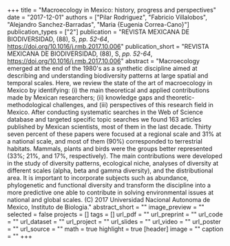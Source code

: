 +++
title = "Macroecology in Mexico: history, progress and perspectives"
date = "2017-12-01"
authors = ["Pilar Rodriguez", "Fabricio Villalobos", "Alejandro Sanchez-Barradas", "Maria {Eugenia Correa-Cano}"]
publication_types = ["2"]
publication = "REVISTA MEXICANA DE BIODIVERSIDAD, (88), S, _pp. 52-64_, https://doi.org/10.1016/j.rmb.2017.10.006"
publication_short = "REVISTA MEXICANA DE BIODIVERSIDAD, (88), S, _pp. 52-64_, https://doi.org/10.1016/j.rmb.2017.10.006"
abstract = "Macroecology emerged at the end of the 1980's as a synthetic discipline aimed at describing and understanding biodiversity patterns at large spatial and temporal scales. Here, we review the state of the art of macroecology in Mexico by identifying: (i) the main theoretical and applied contributions made by Mexican researchers; (ii) knowledge gaps and theoretic-methodological challenges, and (iii) perspectives of this research field in Mexico. After conducting systematic searches in the Web of Science database and targeted specific topic searches we found 163 articles published by Mexican scientists, most of them in the last decade. Thirty seven percent of these papers were focused at a regional scale and 31\% at a national scale, and most of them (90\%) corresponded to terrestrial habitats. Mammals, plants and birds were the groups better represented (33\%; 21\%, and 17\%, respectively). The main contributions were developed in the study of diversity patterns, ecological niche, analyses of diversity at different scales (alpha, beta and gamma diversity), and the distributional area. It is important to incorporate subjects such as abundance, phylogenetic and functional diversity and transform the discipline into a more predictive one able to contribute in solving environmental issues at national and global scales. (C) 2017 Universidad Nacional Autonoma de Mexico, Instituto de Biologia."
abstract_short = ""
image_preview = ""
selected = false
projects = []
tags = []
url_pdf = ""
url_preprint = ""
url_code = ""
url_dataset = ""
url_project = ""
url_slides = ""
url_video = ""
url_poster = ""
url_source = ""
math = true
highlight = true
[header]
image = ""
caption = ""
+++
